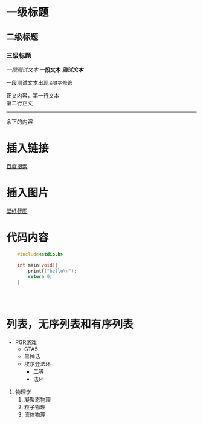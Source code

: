# 一级标题
## 二级标题
### 三级标题

*一段测试文本*
**一段文本**
***测试文本***

一段测试文本出现`关键字`修饰

正文内容，第一行文本<br>
第二行正文

---

余下的内容

# 插入链接
[百度搜索](http://www.baibu.com "点击搜索")

# 插入图片
[壁纸截图](E://zm//19.分隔链表.png "悬停标题")

# 代码内容
```cpp
    #include<stdio.h>
    
    int main(void){
        printf("hello\n");
        return 0;
    }
```
```python
```
```java
```
```bash
```

# 列表，无序列表和有序列表

* PGR游戏
  * GTA5
  * 黑神话
  * 埃尔登法环
    * 二等
    * 法环

1. 物理学
   1. 凝聚态物理
   2. 粒子物理
   3. 流体物理
